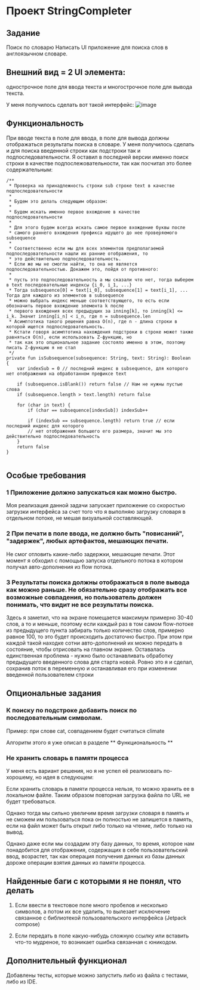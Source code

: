 # Проект StringCompleter
## Задание
Поиск по словарю
Написать UI приложение для поиска слов в англоязычном словаре.


## Внешний вид = 2 UI элемента: 
однострочное поле для ввода текста и многострочное поле для вывода текста. 

У меня получилось сделать вот такой интерфейс:
![image](https://user-images.githubusercontent.com/7702419/114311066-e97ed300-9af5-11eb-9cef-81941749b89e.png)

## Функциональность
При вводе текста в поле для ввода, в поле для вывода должны отображаться результаты поиска в словаре. У меня получилось сделать и для поиска введенной строки как подстроки так и подпоследовательности. Я оставил в последней версии именно поиск строки в качестве подпослежовательности, так как посчитал это более содержательным:

```
/**
 * Проверка на принадлежность строки sub строке text в качестве подпоследовательности
 *
 * Будем это делать следующим образом:
 *
 * Будем искать именно первое вхождение в качестве подпоследовательности
 *
 * Для этого будем всегда искать самое первое вхождение буквы после
 * самого раннего вхождения префикса идущего до нее проверяемого subsequence
 *
 * Соответственно если мы для всех элементов предполагаемой подпоследовательности нашли их ранние отображения, то
 * это действительно подпоследовательность.
 * Если же мы не смогли найти, то она не является подпоследовательностью. Докажем это, пойдя от противного:
 *
 * пусть это подпоследовательность а мы сказали что нет, тогда выберем в text последовательные индексы {i_0, i_1, ...}
 * Тогда subsequence[0] = text[i_0], subsequence[1] = text[i_1], ... Тогда для каждого из элементов в subsequence
 * можно выбрать индекс меньше соответствующего, то есть если обозначить первое вхождение элемента k после
 * первого вхождения всех предыдущих за inning[k], то inning[k] <= i_k. Значит inning[i_n] < i_n, где n = subsequence.len
 * Асимптотика такого решения равна O(n), где n - длина строки в которой ищется подпоследовательность.
 * Кстати говоря асимптотика нахождения подстроки в строке может также равняться O(n), если использовать Z-функцию, но 
 * так как это опциональное задание состояло именно в этом, поэтому писать Z-функцию я не стал
 */
private fun isSubsequence(subsequence: String, text: String): Boolean {
    var indexSub = 0 // последний индекс в subsequence, для которого нет отображения на обработанном префиксе text

    if (subsequence.isBlank()) return false // Нам не нужны пустые слова
    if (subsequence.length > text.length) return false

    for (char in text) {
        if (char == subsequence[indexSub]) indexSub++

        if (indexSub == subsequence.length) return true // если последний индекс для которого
        // нет отображения большего его размера, значит мы это действительно подпоследовательность
    }
    return false
}


```

## Особые требования

### 1 Приложение должно запускаться как можно быстро.

Моя реализация данной задачи запускает приложение со скоростью загрузки интерфейса за счет того что я выполняю загрузку словаря в отдельном потоке, не мешая визуальной составляющей.

### 2 При печати в поле ввода, не должно быть "повисаний", "задержек", любых артефактов, мешающих печати.

Не смог отловить какие-либо задержки, мешающие печати. Этот момент я обходил с помощью запуска отдельного потока в котором получал авто-дополнения из flow потока.

### 3 Результаты поиска должны отображаться в поле вывода как можно раньше. Не обязательно сразу отображать все возможные совпадения, но пользователь должен понимать, что видит не все результаты поиска.

Здесь я заметил, что на экране помещается максимум примерно 30-40 слов, а то и меньше, поэтому если каждый раз в том самом flow-потоке из предыдущего пункта забирать только количество слов, примерно равное 100, то это будет происходить достаточно быстро. При этом при каждой такой находке сотни авто-дополнений их можно передать в состояние, чтобы отрисовать на главном экране. Оставалась единственная проблема - нужно было останавливать обработку предыдущего введенного слова для старта новой. Ровно это я и сделал, сохранив поток в переменную и останавливая его при изменении введенной пользователем строки

## Опциональные задания
### К поиску по подстроке добавить поиск по последовательным символам.
Пример: при слове cat, совпадением будет считаться climate

Алгоритм этого я уже описал в разделе ** Функциональность  **

### Не хранить словарь в памяти процесса

У меня есть вариант решения, но я не успел её реализовать по-хорошему, но идея в следующем:

Если хранить словарь в памяти процесса нельзя, то можно хранить ее в локальном файле. Таким образом повторная загрузка файла по URL не будет требоваться.

Однако тогда мы сильно увеличим время загрузки словаря в память и не сможем им пользоваться пока он полностью не запишется в память, если на файл может быть открыт либо только на чтение, либо только на вывод.

Однако даже если мы создадим эту базу данных, то время, которое нам понадобится для отображения, содержащих в себе пользовательский ввод, возрастет, так как операция получения данных из базы данных дороже операции взятия данных из памяти процесса.

## Найденные баги с которыми я не понял, что делать

1) Если ввести в текстовое поле много пробелов и несколько символов, а потом их все удалить, то вылезает исключение связанное с библиотекой пользовательского интерфейса (Jetpack compose)

2) Если передать в поле какую-нибудь сложную ссылку или вставить что-то мудреное, то возникает ошибка связанная с юникодом.

## Дополнительный функционал

Добавлены тесты, которые можно запустить либо из файла с тестами, либо из IDE.
